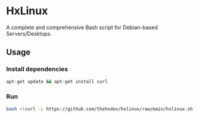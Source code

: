 # HxLinux
A complete and comprehensive Bash script for Debian-based Servers/Desktops.


## Usage
### Install dependencies
```bash
apt-get update && apt-get install curl
```

### Run
```bash
bash <(curl -L https://github.com/thehxdev/hxlinux/raw/main/hxlinux.sh)
```
